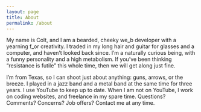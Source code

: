 ```yaml
---
layout: page
title: About
permalink: /about
---
```


My name is Colt, and I am a bearded, cheeky we_b developer with a yearning f_or creativity. I traded in my long hair and guitar for glasses and a computer, and haven’t looked back since. I’m a naturally curious being, with a funny personality and a high metabolism. If you’ve been thinking “resistance is futile” this whole time, then we will get along just fine.

I’m from Texas, so I can shoot just about anything: guns, arrows, or the breeze. I played in a jazz band and a metal band at the same time for three years. I use YouTube to keep up to date. When I am not on YouTube, I work on coding websites, and freelance in my spare time. Questions? Comments? Concerns? Job offers? Contact me at any time.
